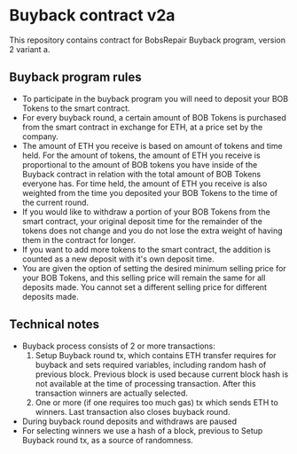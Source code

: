 # Buyback contract v2a

This repository contains contract for BobsRepair Buyback program, version 2 variant a.

## Buyback program rules
* To participate in the buyback program you will need to deposit your BOB Tokens to the smart contract.
* For every buyback round, a certain amount of BOB Tokens is purchased from the smart contract in exchange for ETH, at a price set by the company.
* The amount of ETH you receive is based on amount of tokens and time held. For the amount of tokens, the amount of ETH you receive is proportional to the amount of BOB tokens you have inside of the Buyback contract in relation with the total amount of BOB Tokens everyone has. For time held, the amount of ETH you receive is also weighted from the time you deposited your BOB Tokens to the time of the current round.
* If you would like to withdraw a portion of your BOB Tokens from the smart contract, your original deposit time for the remainder of the tokens does not change and you do not lose the extra weight of having them in the contract for longer.
* If you want to add more tokens to the smart contract, the addition is counted as a new deposit with it's own deposit time. 
* You are given the option of setting the desired minimum selling price for your BOB Tokens, and this selling price will remain the same for all deposits made. You cannot set a different selling price for different deposits made.

## Technical notes
* Buyback process consists of 2 or more transactions:
	1. Setup Buyback round tx, which contains ETH transfer requires for buyback and sets required variables, including random hash of previous block. Previous block is used because current block hash is not available at the time of processing transaction. After this transaction winners are actually selected.
	2. One or more (if one requires too much gas) tx which sends ETH to winners. Last transaction also closes buyback round.
* During buyback round deposits and withdraws are paused
* For selecting winners we use a hash of a block, previous to Setup Buyback round tx, as a source of randomness.
